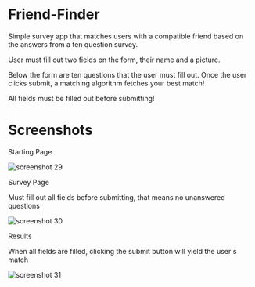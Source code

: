 # Friend-Finder


Simple survey app that matches users with a compatible friend based on the answers from a ten question survey.

User must fill out two fields on the form, their name and a picture. 

Below the form are ten questions that the user must fill out. Once the user clicks submit, a matching algorithm fetches your best match!

All fields must be filled out before submitting!


# Screenshots

Starting Page

![screenshot 29](https://user-images.githubusercontent.com/21977931/29145516-8a0bcef0-7d2b-11e7-97aa-b0f61ff0d4de.png)

Survey Page

Must fill out all fields before submitting, that means no unanswered questions

![screenshot 30](https://user-images.githubusercontent.com/21977931/29146003-507a76da-7d2d-11e7-8bb8-636d26e98276.png)

Results

When all fields are filled, clicking the submit button will yield the user's match

![screenshot 31](https://user-images.githubusercontent.com/21977931/29146167-dbb22fe0-7d2d-11e7-87c4-5a7768c8721e.png)
